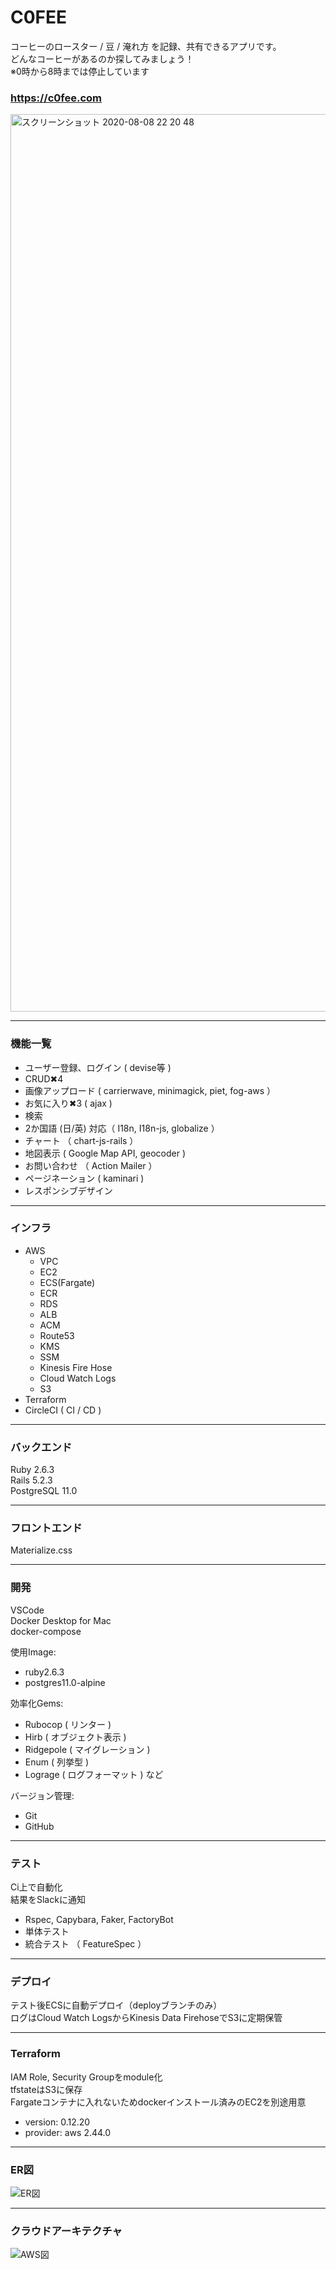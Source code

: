 # C0FEE

コーヒーのロースター / 豆 / 淹れ方 を記録、共有できるアプリです。<br/>
どんなコーヒーがあるのか探してみましょう！<br/>
※0時から8時までは停止しています

### https://c0fee.com 

<a href="https://c0fee.com/">
<img width="1436" alt="スクリーンショット 2020-08-08 22 20 48" src="https://user-images.githubusercontent.com/45422771/89711569-fd51c280-d9c5-11ea-86e7-e276df3c4338.png">
</a>

---
### 機能一覧
* ユーザー登録、ログイン  ( devise等 )
* CRUD✖︎4 
* 画像アップロード ( carrierwave, minimagick, piet, fog-aws ）
* お気に入り✖︎3 ( ajax )
* 検索
* 2か国語 (日/英) 対応（ I18n, I18n-js, globalize ）
* チャート （ chart-js-rails ）
* 地図表示 ( Google Map API, geocoder )
* お問い合わせ （ Action Mailer ）
* ページネーション ( kaminari )
* レスポンシブデザイン

---
### インフラ
* AWS
	* VPC
	* EC2
	* ECS(Fargate)
	* ECR
	* RDS
	* ALB
	* ACM
	* Route53
	* KMS
	* SSM
	* Kinesis Fire Hose
	* Cloud Watch Logs
	* S3
* Terraform
* CircleCI ( CI / CD )

---
### バックエンド
Ruby 2.6.3<br/>
Rails 5.2.3<br/>
PostgreSQL 11.0<br/>

---
### フロントエンド
Materialize.css

---
### 開発
VSCode<br/>
Docker Desktop for Mac<br/>
docker-compose<br/>

使用Image:<br/>
* ruby2.6.3
* postgres11.0-alpine

効率化Gems:<br/>
* Rubocop ( リンター )
* Hirb  ( オブジェクト表示 ) 
* Ridgepole ( マイグレーション )
* Enum ( 列挙型 ) 
* Lograge ( ログフォーマット )  など

バージョン管理:<br/>
* Git
* GitHub

---
### テスト
Ci上で自動化<br/>
結果をSlackに通知<br/>
* Rspec, Capybara, Faker, FactoryBot
* 単体テスト
* 統合テスト （ FeatureSpec ）
 
---
### デプロイ
テスト後ECSに自動デプロイ（deployブランチのみ）<br/>
ログはCloud Watch LogsからKinesis Data FirehoseでS3に定期保管<br/>
	
---
### Terraform
IAM Role, Security Groupをmodule化<br/>
tfstateはS3に保存<br/>
Fargateコンテナに入れないためdockerインストール済みのEC2を別途用意<br/>
  * version: 0.12.20
  * provider: aws 2.44.0

---
### ER図
![ER図](https://user-images.githubusercontent.com/45422771/89233939-bc545980-d625-11ea-8ea7-bec7a10d638b.png)

---
### クラウドアーキテクチャ
![AWS図](https://user-images.githubusercontent.com/45422771/89865679-21d9b480-dbe9-11ea-9ae1-925f04375e82.png)
